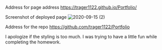 Address for page address
https://trager1122.github.io/Portfolio/

Screenshot of deployed page
![2020-09-15 (2)](https://user-images.githubusercontent.com/69808653/93285172-40ac0780-f7a2-11ea-90ae-25b680188d60.png)


Address for the repo
https://github.com/trager1122/Portfolio

I apologize if the styling is too much.  I was trying to have a little fun while completing the homework.